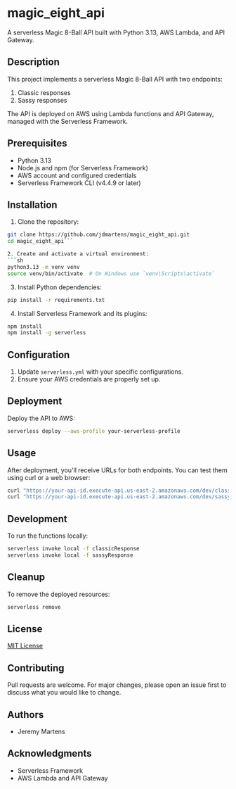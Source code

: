 # magic_eight_api

A serverless Magic 8-Ball API built with Python 3.13, AWS Lambda, and API Gateway.

## Description

This project implements a serverless Magic 8-Ball API with two endpoints:
1. Classic responses
2. Sassy responses

The API is deployed on AWS using Lambda functions and API Gateway, managed with the Serverless Framework.

## Prerequisites

- Python 3.13
- Node.js and npm (for Serverless Framework)
- AWS account and configured credentials
- Serverless Framework CLI (v4.4.9 or later)

## Installation

1. Clone the repository:
  ```sh
  git clone https://github.com/jdmartens/magic_eight_api.git
  cd magic_eight_api```

2. Create and activate a virtual environment:
  ```sh
  python3.13 -m venv venv
  source venv/bin/activate  # On Windows use `venv\Scripts\activate`
  ```

3. Install Python dependencies:
  ```sh
  pip install -r requirements.txt
  ```

4. Install Serverless Framework and its plugins:
  ```sh
  npm install
  npm install -g serverless
  ```

## Configuration

1. Update `serverless.yml` with your specific configurations.
2. Ensure your AWS credentials are properly set up.

## Deployment
Deploy the API to AWS:
  ```sh
  serverless deploy --aws-profile your-serverless-profile
  ```

## Usage

After deployment, you'll receive URLs for both endpoints. You can test them using curl or a web browser:
  ```sh
  curl "https://your-api-id.execute-api.us-east-2.amazonaws.com/dev/classic?question=Will%20it%20rain%20today?"
  curl "https://your-api-id.execute-api.us-east-2.amazonaws.com/dev/sassy?question=Should%20I%20eat%20pizza%20for%20breakfast?"
  ```

## Development

To run the functions locally:
  ```sh
  serverless invoke local -f classicResponse
  serverless invoke local -f sassyResponse
  ```

## Cleanup

To remove the deployed resources:
  ```sh
  serverless remove
  ```

## License

[MIT License](LICENSE)

## Contributing

Pull requests are welcome. For major changes, please open an issue first to discuss what you would like to change.

## Authors

- Jeremy Martens

## Acknowledgments

- Serverless Framework
- AWS Lambda and API Gateway
